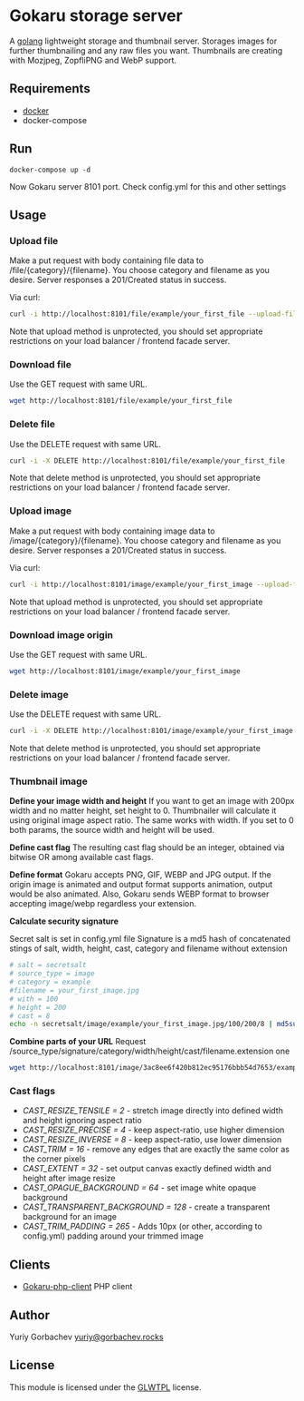 # Gokaru storage server

A [golang][golang] lightweight storage and thumbnail server. Storages images for further thumbnailing and any raw files
you want. Thumbnails are creating with Mozjpeg, ZopfliPNG and WebP support.

## Requirements

* [docker][docker]
* docker-compose

## Run

```shell
docker-compose up -d
```

Now Gokaru server 8101 port. Check config.yml for this and other settings

## Usage

### Upload file

Make a put request with body containing file data to /file/{category}/{filename}. You choose category and filename as
you desire. Server responses a 201/Created status in success.

Via curl:

```bash
curl -i http://localhost:8101/file/example/your_first_file --upload-file /path/to/local/file.txt
```

Note that upload method is unprotected, you should set appropriate restrictions on your load balancer / frontend facade
server.

### Download file

Use the GET request with same URL.

```bash
wget http://localhost:8101/file/example/your_first_file
```

### Delete file

Use the DELETE request with same URL.

```bash
curl -i -X DELETE http://localhost:8101/file/example/your_first_file
```

Note that delete method is unprotected, you should set appropriate restrictions on your load balancer / frontend facade
server.

### Upload image

Make a put request with body containing image data to /image/{category}/{filename}. You choose category and filename as
you desire. Server responses a 201/Created status in success.

Via curl:

```bash
curl -i http://localhost:8101/image/example/your_first_image --upload-file /path/to/local/image.png
```

Note that upload method is unprotected, you should set appropriate restrictions on your load balancer / frontend facade
server.

### Download image origin

Use the GET request with same URL.

```bash
wget http://localhost:8101/image/example/your_first_image
```

### Delete image

Use the DELETE request with same URL.

```bash
curl -i -X DELETE http://localhost:8101/image/example/your_first_image
```

Note that delete method is unprotected, you should set appropriate restrictions on your load balancer / frontend facade
server.

### Thumbnail image

**Define your image width and height**
If you want to get an image with 200px width and no matter height, set height to 0. Thumbnailer will calculate it using
original image aspect ratio. The same works with width. If you set to 0 both params, the source width and height will be
used.

**Define cast flag**
The resulting cast flag should be an integer, obtained via bitwise OR among available cast flags.

**Define format**
Gokaru accepts PNG, GIF, WEBP and JPG output. If the origin image is animated and output format supports animation,
output would be also animated. Also, Gokaru sends WEBP format to browser accepting image/webp regardless your extension.

**Calculate security signature**

Secret salt is set in config.yml file Signature is a md5 hash of concatenated stings of salt, width, height, cast,
category and filename without extension

```bash
# salt = secretsalt
# source_type = image
# category = example
#filename = your_first_image.jpg
# with = 100
# height = 200
# cast = 8
echo -n secretsalt/image/example/your_first_image.jpg/100/200/8 | md5sum
```

**Combine parts of your URL**
Request /source_type/signature/category/width/height/cast/filename.extension one

```bash
wget http://localhost:8101/image/3ac8ee6f420b812ec95176bbb54d7653/example/100/200/8/your_first_image.jpg
```

### Cast flags

- _CAST_RESIZE_TENSILE = 2_ - stretch image directly into defined width and height ignoring aspect ratio
- _CAST_RESIZE_PRECISE = 4_ - keep aspect-ratio, use higher dimension
- _CAST_RESIZE_INVERSE = 8_ - keep aspect-ratio, use lower dimension
- _CAST_TRIM = 16_ - remove any edges that are exactly the same color as the corner pixels
- _CAST_EXTENT = 32_ - set output canvas exactly defined width and height after image resize
- _CAST_OPAGUE_BACKGROUND = 64_ - set image white opaque background
- _CAST_TRANSPARENT_BACKGROUND = 128_ - create a transparent background for an image
- _CAST_TRIM_PADDING = 265_ - Adds 10px (or other, according to config.yml) padding around your trimmed image

## Clients

- [Gokaru-php-client][phikaru] PHP client

## Author

Yuriy Gorbachev <yuriy@gorbachev.rocks>

## License

This module is licensed under the [GLWTPL][license] license.

[golang]:<https://golang.org/>

[docker]:<https://www.docker.com/>

[license]:<https://github.com/me-shaon/GLWTPL>

[phikaru]:<https://github.com/Urvin/gokaru-php-client>
